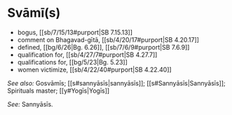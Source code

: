 # Svāmī(s)

* bogus, [[sb/7/15/13#purport|SB 7.15.13]]
* comment on Bhagavad-gītā, [[sb/4/20/17#purport|SB 4.20.17]]
* defined, [[bg/6/26|Bg. 6.26]], [[sb/7/6/9#purport|SB 7.6.9]]
* qualification for, [[sb/4/27/7#purport|SB 4.27.7]]
* qualifications for, [[bg/5/23|Bg. 5.23]]
* women victimize, [[sb/4/22/40#purport|SB 4.22.40]]

*See also:* Gosvāmīs; [[s#sannyāsīs|sannyāsīs]]; [[s#Sannyāsīs|Sannyāsīs]]; Spirituals master; [[y#Yogīs|Yogīs]]

*See:* Sannyāsīs.
